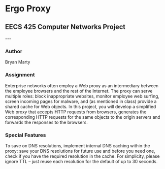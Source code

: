<h1>Ergo Proxy</h1>
<h2>EECS 425 Computer Networks Project</h2>
---
<h3>Author</h3>
Bryan Marty
<h3>Assignment</h3>
Enterprise networks often employ a Web proxy as an intermediary between the employee browsers and the rest of the Internet.  The proxy can serve multiple roles: block inappropriate websites, monitor employee web surfing, screen incoming pages for malware, and (as mentioned in class) provide a shared cache for Web objects.   In this project, you will develop a simplified Web proxy that accepts HTTP requests from browsers, generates the corresponding HTTP requests for the same objects to the origin servers and forwards the responses to the browsers.
<h3>Special Features</h3>
To save on DNS resolutions, implement internal DNS caching within the proxy: save your DNS resolutions for future use and before you need one, check if you have the required resolution in the cache.  For simplicity, please ignore TTL – just reuse each resolution for the default of up to 30 seconds. 
